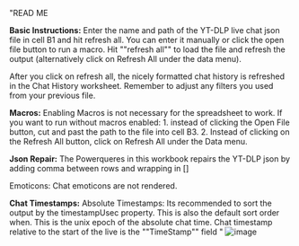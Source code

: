 "READ ME

**Basic Instructions:** Enter the name and path of the YT-DLP live chat json file in cell B1 and hit refresh all. You can enter it manually or click the open file button  to run a macro.   Hit ""refresh all"" to load the file and refresh the output (alternatively click on Refresh All under the data menu).

After you click on refresh all, the nicely formatted chat history is refreshed in the Chat History worksheet.  Remember to adjust any filters you used from your previous file.

**Macros:** Enabling Macros is not necessary for the spreadsheet to work.  If you want to run without macros enabled: 1. instead of clicking the Open File button, cut and past the path to the file into cell B3.  2. Instead of clicking on the Refresh All button, click on Refresh All under the Data menu.

**Json Repair:** The Powerqueres in this workbook repairs the YT-DLP json by adding comma between rows and wrapping in []

Emoticons: Chat emoticons are not rendered.

**Chat Timestamps:**  Absolute Timestamps: Its recommended to sort the output by the timestampUsec property. This is also the default sort order when.   This is the unix epoch of the absolute chat time. Chat timestamp relative to the start of the live is the ""TimeStamp"" field 
"
![image](https://github.com/CombatWombat2/yt-dlp-live-chat-Excel-/assets/110062642/799879c9-2fd2-4818-8755-1d40f0d9d6d5)



